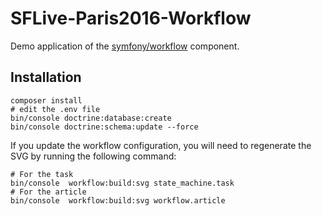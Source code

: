 SFLive-Paris2016-Workflow
=========================

Demo application of the [symfony/workflow](https://symfony.com/doc/current/components/workflow.html) component.

Installation
------------

    composer install
    # edit the .env file
    bin/console doctrine:database:create
    bin/console doctrine:schema:update --force

If you update the workflow configuration, you will need to regenerate the
SVG by running the following command:

    # For the task
    bin/console  workflow:build:svg state_machine.task
    # For the article
    bin/console  workflow:build:svg workflow.article
